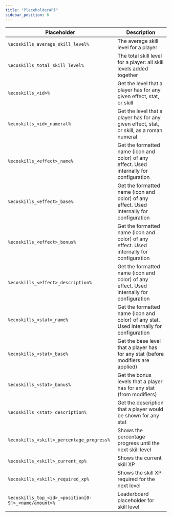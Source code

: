 ```yaml
---
title: "PlaceholderAPI"
sidebar_position: 6
---
```


| Placeholder                               | Description                                                                              |
|-------------------------------------------|------------------------------------------------------------------------------------------|
| `%ecoskills_average_skill_level%`         | The average skill level for a player                                                     |
| `%ecoskills_total_skill_level%`           | The total skill level for a player: all skill levels added together                      |
| `%ecoskills_<id>%`                        | Get the level that a player has for any given effect, stat, or skill                     |
| `%ecoskills_<id>_numeral%`                | Get the level that a player has for any given effect, stat, or skill, as a roman numeral |
| `%ecoskills_<effect>_name%`               | Get the formatted name (icon and color) of any effect. Used internally for configuration |
| `%ecoskills_<effect>_base%`               | Get the formatted name (icon and color) of any effect. Used internally for configuration |
| `%ecoskills_<effect>_bonus%`              | Get the formatted name (icon and color) of any effect. Used internally for configuration |
| `%ecoskills_<effect>_description%`        | Get the formatted name (icon and color) of any effect. Used internally for configuration |
| `%ecoskills_<stat>_name%`                 | Get the formatted name (icon and color) of any stat. Used internally for configuration   |
| `%ecoskills_<stat>_base%`                 | Get the base level that a player has for any stat (before modifiers are applied)         |
| `%ecoskills_<stat>_bonus%`                | Get the bonus levels that a player has for any stat (from modifiers)                     |
| `%ecoskills_<stat>_description%`          | Get the description that a player would be shown for any stat                            |
| `%ecoskills_<skill>_percentage_progress%` | Shows the percentage progress until the next skill level                                 |
| `%ecoskills_<skill>_current_xp%`          | Shows the current skill XP                                                               |
| `%ecoskills_<skill>_required_xp%`         | Shows the skill XP required for the next level                                           |
| `%ecoskills_top_<id>_<position[0-9]>_<name/amount>%` | Leaderboard placeholder for skill level                                                  |

